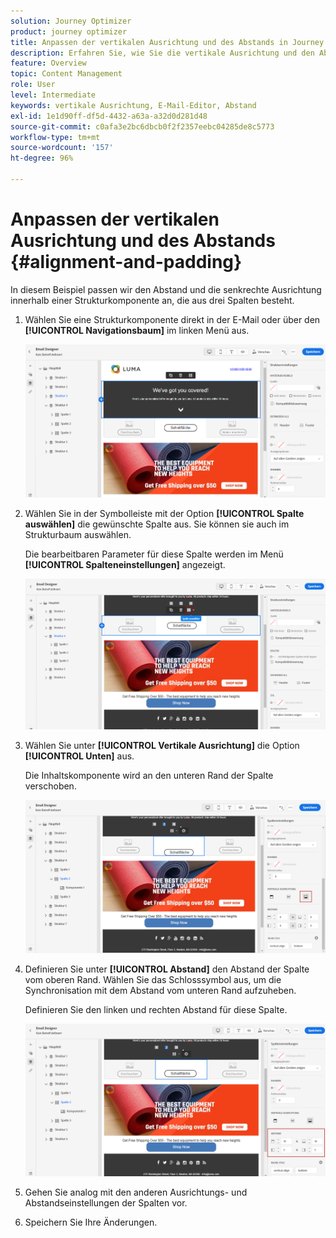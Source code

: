 ```yaml
---
solution: Journey Optimizer
product: journey optimizer
title: Anpassen der vertikalen Ausrichtung und des Abstands in Journey Optimizer
description: Erfahren Sie, wie Sie die vertikale Ausrichtung und den Abstand anpassen.
feature: Overview
topic: Content Management
role: User
level: Intermediate
keywords: vertikale Ausrichtung, E-Mail-Editor, Abstand
exl-id: 1e1d90ff-df5d-4432-a63a-a32d0d281d48
source-git-commit: c0afa3e2bc6dbcb0f2f2357eebc04285de8c5773
workflow-type: tm+mt
source-wordcount: '157'
ht-degree: 96%

---
```


# Anpassen der vertikalen Ausrichtung und des Abstands {#alignment-and-padding}

In diesem Beispiel passen wir den Abstand und die senkrechte Ausrichtung innerhalb einer Strukturkomponente an, die aus drei Spalten besteht.

1. Wählen Sie eine Strukturkomponente direkt in der E-Mail oder über den **[!UICONTROL Navigationsbaum]** im linken Menü aus.

   ![](assets/alignment_1.png)

1. Wählen Sie in der Symbolleiste mit der Option **[!UICONTROL Spalte auswählen]** die gewünschte Spalte aus. Sie können sie auch im Strukturbaum auswählen.

   Die bearbeitbaren Parameter für diese Spalte werden im Menü **[!UICONTROL Spalteneinstellungen]** angezeigt.

   ![](assets/alignment_2.png)

1. Wählen Sie unter **[!UICONTROL Vertikale Ausrichtung]** die Option **[!UICONTROL Unten]** aus.

   Die Inhaltskomponente wird an den unteren Rand der Spalte verschoben.

   ![](assets/alignment_3.png)

1. Definieren Sie unter **[!UICONTROL Abstand]** den Abstand der Spalte vom oberen Rand. Wählen Sie das Schlosssymbol aus, um die Synchronisation mit dem Abstand vom unteren Rand aufzuheben.

   Definieren Sie den linken und rechten Abstand für diese Spalte.

   ![](assets/alignment_4.png)

1. Gehen Sie analog mit den anderen Ausrichtungs- und Abstandseinstellungen der Spalten vor.

1. Speichern Sie Ihre Änderungen.
